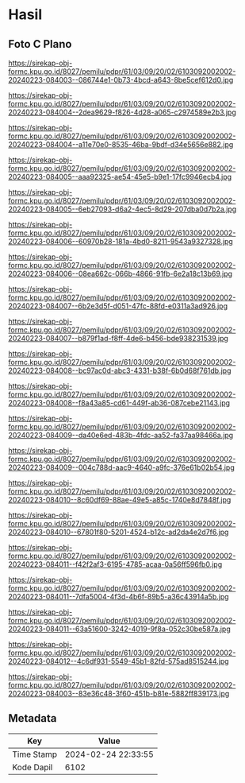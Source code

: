 # Hasil

## Foto C Plano

https://sirekap-obj-formc.kpu.go.id/8027/pemilu/pdpr/61/03/09/20/02/6103092002002-20240223-084003--086744e1-0b73-4bcd-a643-8be5cef612d0.jpg

https://sirekap-obj-formc.kpu.go.id/8027/pemilu/pdpr/61/03/09/20/02/6103092002002-20240223-084004--2dea9629-f826-4d28-a065-c2974589e2b3.jpg

https://sirekap-obj-formc.kpu.go.id/8027/pemilu/pdpr/61/03/09/20/02/6103092002002-20240223-084004--a11e70e0-8535-46ba-9bdf-d34e5656e882.jpg

https://sirekap-obj-formc.kpu.go.id/8027/pemilu/pdpr/61/03/09/20/02/6103092002002-20240223-084005--aaa92325-ae54-45e5-b9e1-17fc9946ecb4.jpg

https://sirekap-obj-formc.kpu.go.id/8027/pemilu/pdpr/61/03/09/20/02/6103092002002-20240223-084005--6eb27093-d6a2-4ec5-8d29-207dba0d7b2a.jpg

https://sirekap-obj-formc.kpu.go.id/8027/pemilu/pdpr/61/03/09/20/02/6103092002002-20240223-084006--60970b28-181a-4bd0-8211-9543a9327328.jpg

https://sirekap-obj-formc.kpu.go.id/8027/pemilu/pdpr/61/03/09/20/02/6103092002002-20240223-084006--08ea662c-066b-4866-91fb-6e2a18c13b69.jpg

https://sirekap-obj-formc.kpu.go.id/8027/pemilu/pdpr/61/03/09/20/02/6103092002002-20240223-084007--6b2e3d5f-d051-47fc-88fd-e0311a3ad926.jpg

https://sirekap-obj-formc.kpu.go.id/8027/pemilu/pdpr/61/03/09/20/02/6103092002002-20240223-084007--b879f1ad-f8ff-4de6-b456-bde938231539.jpg

https://sirekap-obj-formc.kpu.go.id/8027/pemilu/pdpr/61/03/09/20/02/6103092002002-20240223-084008--bc97ac0d-abc3-4331-b38f-6b0d68f761db.jpg

https://sirekap-obj-formc.kpu.go.id/8027/pemilu/pdpr/61/03/09/20/02/6103092002002-20240223-084008--f8a43a85-cd61-449f-ab36-087cebe21143.jpg

https://sirekap-obj-formc.kpu.go.id/8027/pemilu/pdpr/61/03/09/20/02/6103092002002-20240223-084009--da40e6ed-483b-4fdc-aa52-fa37aa98466a.jpg

https://sirekap-obj-formc.kpu.go.id/8027/pemilu/pdpr/61/03/09/20/02/6103092002002-20240223-084009--004c788d-aac9-4640-a9fc-376e61b02b54.jpg

https://sirekap-obj-formc.kpu.go.id/8027/pemilu/pdpr/61/03/09/20/02/6103092002002-20240223-084010--8c60df69-88ae-49e5-a85c-1740e8d7848f.jpg

https://sirekap-obj-formc.kpu.go.id/8027/pemilu/pdpr/61/03/09/20/02/6103092002002-20240223-084010--67801f80-5201-4524-b12c-ad2da4e2d7f6.jpg

https://sirekap-obj-formc.kpu.go.id/8027/pemilu/pdpr/61/03/09/20/02/6103092002002-20240223-084011--f42f2af3-6195-4785-acaa-0a56ff596fb0.jpg

https://sirekap-obj-formc.kpu.go.id/8027/pemilu/pdpr/61/03/09/20/02/6103092002002-20240223-084011--7dfa5004-4f3d-4b6f-89b5-a36c43914a5b.jpg

https://sirekap-obj-formc.kpu.go.id/8027/pemilu/pdpr/61/03/09/20/02/6103092002002-20240223-084011--63a51600-3242-4019-9f8a-052c30be587a.jpg

https://sirekap-obj-formc.kpu.go.id/8027/pemilu/pdpr/61/03/09/20/02/6103092002002-20240223-084012--4c6df931-5549-45b1-82fd-575ad8515244.jpg

https://sirekap-obj-formc.kpu.go.id/8027/pemilu/pdpr/61/03/09/20/02/6103092002002-20240223-084003--83e36c48-3f60-451b-b81e-5882ff839173.jpg


## Metadata

| Key        | Value               |
| ---------- | ------------------- |
| Time Stamp | 2024-02-24 22:33:55 |
| Kode Dapil | 6102                |



